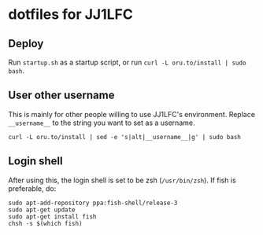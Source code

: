 # dotfiles for JJ1LFC

## Deploy
Run `startup.sh` as a startup script, or run `curl -L oru.to/install | sudo bash`.

## User other username
This is mainly for other people willing to use JJ1LFC's environment. Replace `__username__` to the string you want to set as a username.
```
curl -L oru.to/install | sed -e 's|alt|__username__|g' | sudo bash
```

## Login shell
After using this, the login shell is set to be zsh (`/usr/bin/zsh`). If fish is preferable, do:
```
sudo apt-add-repository ppa:fish-shell/release-3
sudo apt-get update
sudo apt-get install fish
chsh -s $(which fish)
```
